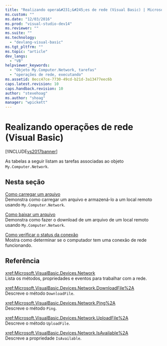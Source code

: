 ```yaml
---
title: "Realizando opera&#231;&#245;es de rede (Visual Basic) | Microsoft Docs"
ms.custom: ""
ms.date: "12/03/2016"
ms.prod: "visual-studio-dev14"
ms.reviewer: ""
ms.suite: ""
ms.technology: 
  - "devlang-visual-basic"
ms.tgt_pltfrm: ""
ms.topic: "article"
dev_langs: 
  - "VB"
helpviewer_keywords: 
  - "Objeto My.Computer.Network, tarefas"
  - "operações de rede, executando"
ms.assetid: 8ecc47ce-7730-49cd-b21d-3a13477eec6b
caps.latest.revision: 10
caps.handback.revision: 10
author: "stevehoag"
ms.author: "shoag"
manager: "wpickett"
---
```

# Realizando opera&#231;&#245;es de rede (Visual Basic)
[!INCLUDE[vs2017banner](../../../../csharp/includes/vs2017banner.md)]

As tabelas a seguir listam as tarefas associadas ao objeto `My.Computer.Network`.  
  
## Nesta seção  
 [Como carregar um arquivo](../Topic/How%20to:%20Upload%20a%20File%20in%20Visual%20Basic.md)  
 Demonstra como carregar um arquivo e armazená\-lo a um local remoto usando `My.Computer.Network`.  
  
 [Como baixar um arquivo](../../../../visual-basic/developing-apps/programming/computer-resources/how-to-download-a-file.md)  
 Demonstra como fazer o download de um arquivo de um local remoto usando `My.Computer.Network`.  
  
 [Como verificar o status da conexão](../../../../visual-basic/developing-apps/programming/computer-resources/how-to-check-connection-status.md)  
 Mostra como determinar se o computador tem uma conexão de rede funcionando.  
  
## Referência  
 <xref:Microsoft.VisualBasic.Devices.Network>  
 Lista os métodos, propriedades e eventos para trabalhar com a rede.  
  
 <xref:Microsoft.VisualBasic.Devices.Network.DownloadFile%2A>  
 Descreve o método `DownloadFile`.  
  
 <xref:Microsoft.VisualBasic.Devices.Network.Ping%2A>  
 Descreve o método `Ping`.  
  
 <xref:Microsoft.VisualBasic.Devices.Network.UploadFile%2A>  
 Descreve o método `UploadFile`.  
  
 <xref:Microsoft.VisualBasic.Devices.Network.IsAvailable%2A>  
 Descreve a propriedade `IsAvailable`.